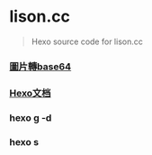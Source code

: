 # lison.cc
> Hexo source code for lison.cc



### [圖片轉base64](http://www.jsons.cn/img2base64/)

### [Hexo文档](https://hexo.io/zh-cn/docs/writing)

### hexo g -d

### hexo s




